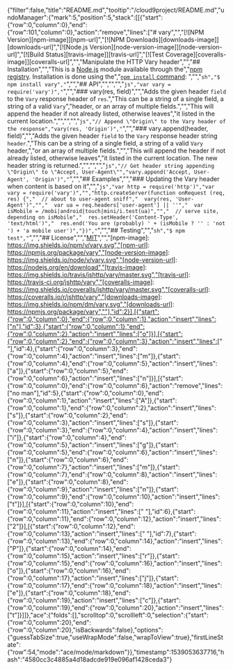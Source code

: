 {"filter":false,"title":"README.md","tooltip":"/cloud9project/README.md","undoManager":{"mark":5,"position":5,"stack":[[{"start":{"row":0,"column":0},"end":{"row":101,"column":0},"action":"remove","lines":["# vary","","[![NPM Version][npm-image]][npm-url]","[![NPM Downloads][downloads-image]][downloads-url]","[![Node.js Version][node-version-image]][node-version-url]","[![Build Status][travis-image]][travis-url]","[![Test Coverage][coveralls-image]][coveralls-url]","","Manipulate the HTTP Vary header","","## Installation","","This is a [Node.js](https://nodejs.org/en/) module available through the","[npm registry](https://www.npmjs.com/). Installation is done using the","[`npm install` command](https://docs.npmjs.com/getting-started/installing-npm-packages-locally): ","","```sh","$ npm install vary","```","","## API","","<!-- eslint-disable no-unused-vars -->","","```js","var vary = require('vary')","```","","### vary(res, field)","","Adds the given header `field` to the `Vary` response header of `res`.","This can be a string of a single field, a string of a valid `Vary`","header, or an array of multiple fields.","","This will append the header if not already listed, otherwise leaves","it listed in the current location.","","<!-- eslint-disable no-undef -->","","```js","// Append \"Origin\" to the Vary header of the response","vary(res, 'Origin')","```","","### vary.append(header, field)","","Adds the given header `field` to the `Vary` response header string `header`.","This can be a string of a single field, a string of a valid `Vary` header,","or an array of multiple fields.","","This will append the header if not already listed, otherwise leaves","it listed in the current location. The new header string is returned.","","<!-- eslint-disable no-undef -->","","```js","// Get header string appending \"Origin\" to \"Accept, User-Agent\"","vary.append('Accept, User-Agent', 'Origin')","```","","## Examples","","### Updating the Vary header when content is based on it","","```js","var http = require('http')","var vary = require('vary')","","http.createServer(function onRequest (req, res) {","  // about to user-agent sniff","  vary(res, 'User-Agent')","","  var ua = req.headers['user-agent'] || ''","  var isMobile = /mobi|android|touch|mini/i.test(ua)","","  // serve site, depending on isMobile","  res.setHeader('Content-Type', 'text/html')","  res.end('You are (probably) ' + (isMobile ? '' : 'not ') + 'a mobile user')","})","```","","## Testing","","```sh","$ npm test","```","","## License","","[MIT](LICENSE)","","[npm-image]: https://img.shields.io/npm/v/vary.svg","[npm-url]: https://npmjs.org/package/vary","[node-version-image]: https://img.shields.io/node/v/vary.svg","[node-version-url]: https://nodejs.org/en/download","[travis-image]: https://img.shields.io/travis/jshttp/vary/master.svg","[travis-url]: https://travis-ci.org/jshttp/vary","[coveralls-image]: https://img.shields.io/coveralls/jshttp/vary/master.svg","[coveralls-url]: https://coveralls.io/r/jshttp/vary","[downloads-image]: https://img.shields.io/npm/dm/vary.svg","[downloads-url]: https://npmjs.org/package/vary",""],"id":2}],[{"start":{"row":0,"column":0},"end":{"row":0,"column":1},"action":"insert","lines":["n"],"id":3},{"start":{"row":0,"column":1},"end":{"row":0,"column":2},"action":"insert","lines":["o"]}],[{"start":{"row":0,"column":2},"end":{"row":0,"column":3},"action":"insert","lines":[" "],"id":4},{"start":{"row":0,"column":3},"end":{"row":0,"column":4},"action":"insert","lines":["m"]},{"start":{"row":0,"column":4},"end":{"row":0,"column":5},"action":"insert","lines":["a"]},{"start":{"row":0,"column":5},"end":{"row":0,"column":6},"action":"insert","lines":["n"]}],[{"start":{"row":0,"column":0},"end":{"row":0,"column":6},"action":"remove","lines":["no man"],"id":5},{"start":{"row":0,"column":0},"end":{"row":0,"column":1},"action":"insert","lines":["A"]},{"start":{"row":0,"column":1},"end":{"row":0,"column":2},"action":"insert","lines":["s"]},{"start":{"row":0,"column":2},"end":{"row":0,"column":3},"action":"insert","lines":["s"]},{"start":{"row":0,"column":3},"end":{"row":0,"column":4},"action":"insert","lines":["i"]},{"start":{"row":0,"column":4},"end":{"row":0,"column":5},"action":"insert","lines":["g"]},{"start":{"row":0,"column":5},"end":{"row":0,"column":6},"action":"insert","lines":["n"]},{"start":{"row":0,"column":6},"end":{"row":0,"column":7},"action":"insert","lines":["m"]},{"start":{"row":0,"column":7},"end":{"row":0,"column":8},"action":"insert","lines":["e"]},{"start":{"row":0,"column":8},"end":{"row":0,"column":9},"action":"insert","lines":["n"]},{"start":{"row":0,"column":9},"end":{"row":0,"column":10},"action":"insert","lines":["t"]}],[{"start":{"row":0,"column":10},"end":{"row":0,"column":11},"action":"insert","lines":[" "],"id":6},{"start":{"row":0,"column":11},"end":{"row":0,"column":12},"action":"insert","lines":["2"]}],[{"start":{"row":0,"column":12},"end":{"row":0,"column":13},"action":"insert","lines":[" "],"id":7},{"start":{"row":0,"column":13},"end":{"row":0,"column":14},"action":"insert","lines":["P"]},{"start":{"row":0,"column":14},"end":{"row":0,"column":15},"action":"insert","lines":["r"]},{"start":{"row":0,"column":15},"end":{"row":0,"column":16},"action":"insert","lines":["o"]},{"start":{"row":0,"column":16},"end":{"row":0,"column":17},"action":"insert","lines":["j"]},{"start":{"row":0,"column":17},"end":{"row":0,"column":18},"action":"insert","lines":["e"]},{"start":{"row":0,"column":18},"end":{"row":0,"column":19},"action":"insert","lines":["c"]},{"start":{"row":0,"column":19},"end":{"row":0,"column":20},"action":"insert","lines":["t"]}]]},"ace":{"folds":[],"scrolltop":0,"scrollleft":0,"selection":{"start":{"row":0,"column":20},"end":{"row":0,"column":20},"isBackwards":false},"options":{"guessTabSize":true,"useWrapMode":false,"wrapToView":true},"firstLineState":{"row":54,"mode":"ace/mode/markdown"}},"timestamp":1539053637716,"hash":"4580cc3c4885a4d18adcde919e096af1428ceda3"}